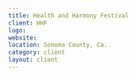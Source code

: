 ```yaml
---
title: Health and Harmony Festival
client: HHF
logo: 
website: 
location: Sonoma County, Ca.
category: client
layout: client
---
```


